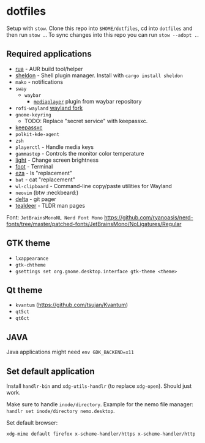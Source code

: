 # dotfiles

Setup with `stow`. Clone this repo into `$HOME/dotfiles`, cd into `dotfiles` and then run `stow .`. To sync changes into this repo you can run `stow --adopt .`.

## Required applications

- [rua](https://github.com/vn971/rua) - AUR build tool/helper
- [sheldon](https://github.com/rossmacarthur/sheldon#cargo) - Shell plugin manager. Install with `cargo install sheldon`
- `mako` - notifications
- `sway`
  - `waybar`
    - [`mediaplayer`](https://github.com/Alexays/Waybar/blob/master/resources/custom_modules/mediaplayer.py) plugin from waybar repository
- `rofi-wayland` [wayland fork](https://github.com/lbonn/rofi)
- `gnome-keyring`
  - TODO: Replace "secret service" with keepassxc.
- [keepassxc](https://github.com/keepassxreboot/keepassxc)
- `polkit-kde-agent`
- `zsh`
- `playerctl` - Handle media keys
- `gammastep` - Controls the monitor color temperature
- [light](https://archlinux.org/packages/community/x86_64/light/) - Change screen brightness
- [foot](https://codeberg.org/dnkl/foot) - Terminal
- [eza](https://github.com/eza-community/eza) - ls "replacement"
- `bat` - cat "replacement"
- `wl-clipboard` - Command-line copy/paste utilities for Wayland
- `neovim` (btw :neckbeard:)
- [delta](https://github.com/dandavison/delta) - git pager
- [tealdeer](https://github.com/tealdeer-rs/tealdeer) - TLDR man pages

Font: `JetBrainsMonoNL Nerd Font Mono` <https://github.com/ryanoasis/nerd-fonts/tree/master/patched-fonts/JetBrainsMono/NoLigatures/Regular>

## GTK theme

- `lxappearance`
- `gtk-chtheme`
- `gsettings set org.gnome.desktop.interface gtk-theme <theme>`

## Qt theme

- `kvantum` (<https://github.com/tsujan/Kvantum>)
- `qt5ct`
- `qt6ct`

## JAVA

Java applications might need `env GDK_BACKEND=x11`

## Set default application

Install `handlr-bin` and `xdg-utils-handlr` (to replace `xdg-open`). Should just work.

Make sure to handle `inode/directory`. Example for the nemo file manager: `handlr set inode/directory nemo.desktop`.

Set default browser:

```console
xdg-mime default firefox x-scheme-handler/https x-scheme-handler/http
```
